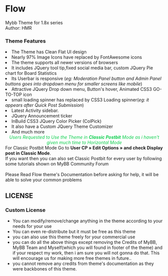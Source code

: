 # Flow
Mybb Theme for 1.8x series<br>
Author: HMR

###		<span>Theme Features</span><ul>
<li>The Theme has Clean Flat UI design<br>
</li>
<li>Nearly 97% Image Icons have replaced by FontAwesome icons<br>
</li>
<li>The theme supports all newer versions of browsers<br>
</li>
<li>It includes JQuery tool tip,fixed social media bar, custom JQuery Pie chart for Board Statistics<br>
</li>
<li>Its Userbar is responsive (<span style="font-style: italic;">eg: Moderation Panel button and Admin Panel buttons goes into dropdown menu for smaller screens like mobile</span>)<br>
</li>
<li>Attractive JQuery Drop down menu, Button's hover, Animated CSS3 GO-TO-TOP icon<br>
</li>
<li>small loading spinner has replaced by CSS3 Loading spinner(<span style="font-style: italic;">eg: it appears after Quick Post Submission</span>)<br>
</li>
<li>Latest Activity sidebar.<br>
</li>
<li>JQuery Announcement ticker<br>
</li>
<li>InBuild CSS3 JQuery Color Picker (ColPick)<br>
</li>
<li>It also have a Custom JQuery Theme Customizer<br>
</li>
<li>And much more<br>
</li></ul>
<div style="text-align: center;"><span style="font-style: italic;"><span style="color: #0ecf4e;">Users Requested to Use the Theme in <span style="font-weight: bold;">Classic Postbit</span> Mode as i haven't given much time to Horizontal Mode</span></span></div>
For Classic Postbit Mode Go to <span style="font-weight: bold;">User CP  »  Edit Options  »  and check Display post in Classic Mode</span>.<br>
If you want then you can also set Classic Postbit for every user by following some tutorials shown on MyBB Community Forum<br>
<br>
Please Read Flow theme's Documentation before asking for help, it will be able to solve your common problems

## LICENSE
### Custom License
<ul>
<li>You can modify/remove/change anything in the theme according to your needs for your use<br>
</li>
<li>You can even re-distribute but it must be free as this theme<br>
</li>
<li>you can also use this theme freely for your commercial use<br>
</li>
<li>you can do all the above things except removing the Credits of MyBB, MyBB Team and Myself(which you will found in footer of the theme) and if your respect my work, then i am sure you will not gonna do that. This will encourage us for making more free themes in future..<br>
</li>
<li>you cannot remove any credits from theme's documentation as they were backbones of this theme.<br>
</li></ul>
	

